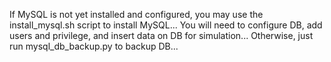 If MySQL is not yet installed and configured, you may use the install_mysql.sh script to install MySQL...
You will need to configure DB, add users and privilege, and insert data on DB for simulation...
Otherwise, just run mysql_db_backup.py to backup DB... 
